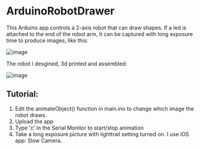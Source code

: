 # ArduinoRobotDrawer

This Arduino app controls a 2-axis robot that can draw shapes. If a led is attached to the end of the robot arm, it can be captured with long exposure time to produce images, like this:

![image](https://github.com/rant4la/ArduinoRobotDrawer/assets/33716618/4cbb4506-a764-45a7-abed-63164a46aa7e)

The robot I desgined, 3d printed and assembled:

![image](https://github.com/rantalaofficial/ArduinoRobotDrawer/assets/33716618/2c436d78-560c-47d2-828e-ef9112332bae)

## Tutorial:

1. Edit the animateObject() function in main.ino to change which image the robot draws.
2. Upload the app
3. Type 'c' in the Serial Monitor to start/stop animation
4. Take a long exposure picture with lighttrail setting turned on. I use iOS app: Slow Camera.


